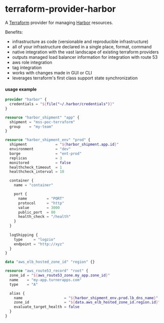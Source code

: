 terraform-provider-harbor
==========================

A [Terraform](https://www.terraform.io/) provider for managing [Harbor](https://github.com/turnerlabs/harbor) resources.


Benefits:

- infrastructure as code (versionable and reproducible infrastructure)
- all of your infrastructure declared in a single place, format, command
- native integration with the vast landscape of existing terraform providers
- outputs managed load balancer information for integration with route 53
- aws role integration
- tag integration
- works with changes made in GUI or CLI
- leverages terraform's first class support state synchronization


#### usage example

```terraform
provider "harbor" {
  credentials = "${file("~/.harbor/credentials")}"
}

resource "harbor_shipment" "app" {
  shipment = "mss-poc-terraform"
  group    = "my-team"
}

resource "harbor_shipment_env" "prod" {
  shipment             = "${harbor_shipment.app.id}"
  environment          = "dev"
  barge                = "ent-prod"
  replicas             = 3
  monitored            = false
  healthcheck_timeout  = 1
  healthcheck_interval = 10

  container {
    name = "container"

    port {
      name         = "PORT"
      protocol     = "http"
      value        = 3000
      public_port  = 80
      health_check = "/health"
    }
  }  
  
  logShipping {
    type     = "logzio"
    endpoint = "http://xyz"
  }
}

data "aws_elb_hosted_zone_id" "region" {}

resource "aws_route53_record" "root" {
  zone_id = "${aws_route53_zone.my_app.zone_id}"
  name    = "my-app.turnerapps.com"
  type    = "A"

  alias {
    name                   = "${harbor_shipment_env.prod.lb_dns_name}"
    zone_id                = "${data.aws_elb_hosted_zone_id.region.id}"
    evaluate_target_health = false
  }
}
```
